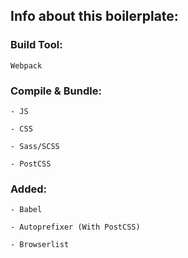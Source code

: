 

## Info about this boilerplate:

### Build Tool: 

```
Webpack
```



### Compile & Bundle:

```
- JS

- CSS

- Sass/SCSS

- PostCSS
```



### Added:

```
- Babel

- Autoprefixer (With PostCSS)

- Browserlist
```
